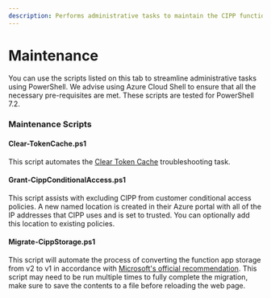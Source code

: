 ```yaml
---
description: Performs administrative tasks to maintain the CIPP function app.
---
```


# Maintenance

You can use the scripts listed on this tab to streamline administrative tasks using PowerShell. We advise using Azure Cloud Shell to ensure that all the necessary pre-requisites are met. These scripts are tested for PowerShell 7.2.

### Maintenance Scripts

#### Clear-TokenCache.ps1

This script automates the [Clear Token Cache](../../../general/troubleshooting/#clear-token-cache) troubleshooting task.

#### Grant-CippConditionalAccess.ps1

This script assists with excluding CIPP from customer conditional access policies. A new named location is created in their Azure portal with all of the IP addresses that CIPP uses and is set to trusted. You can optionally add this location to existing policies.

#### Migrate-CippStorage.ps1

This script will automate the process of converting the function app storage from v2 to v1 in accordance with [Microsoft's official recommendation](https://docs.microsoft.com/en-us/azure/azure-functions/durable/durable-functions-storage-providers#azure-storage). This script may need to be run multiple times to fully complete the migration, make sure to save the contents to a file before reloading the web page.
